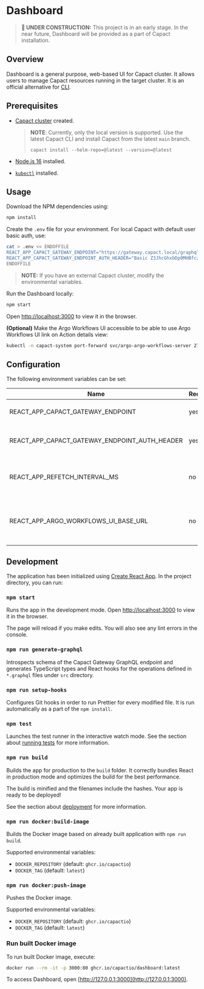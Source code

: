# Dashboard

> **🚧 UNDER CONSTRUCTION:** This project is in an early stage. In the near future, Dashboard will be provided as a part of Capact installation.

## Overview

Dashboard is a general purpose, web-based UI for Capact cluster. It allows users to manage Capact resources running in the target cluster. It is an official alternative for [CLI](https://capact.io/docs/cli/getting-started).

## Prerequisites

- [Capact cluster](https://capact.io/docs/next/installation) created.

  > **NOTE**: Currently, only the local version is supported. Use the latest Capact CLI and install Capact from the latest `main` branch.
  >
  > `capact install --helm-repo=@latest --version=@latest`

- [Node.js 16](https://docs.npmjs.com/downloading-and-installing-node-js-and-npm) installed.
- [`kubectl`](https://kubernetes.io/docs/tasks/tools/install-kubectl/) installed.

## Usage

Download the NPM dependencies using:

```bash
npm install
```

Create the `.env` file for your environment. For local Capact with default user basic auth, use:

```bash
cat > .env << ENDOFFILE
REACT_APP_CAPACT_GATEWAY_ENDPOINT="https://gateway.capact.local/graphql"
REACT_APP_CAPACT_GATEWAY_ENDPOINT_AUTH_HEADER="Basic Z3JhcGhxbDp0MHBfczNjcjN0"
ENDOFFILE
```

> **NOTE:** If you have an external Capact cluster, modify the environmental variables.

Run the Dashboard locally:

```bash
npm start
```

Open [http://localhost:3000](http://localhost:3000) to view it in the browser.

**(Optional)** Make the Argo Workflows UI accessible to be able to use Argo Workflows UI link on Action details view:

```bash
kubectl -n capact-system port-forward svc/argo-argo-workflows-server 2746
```

## Configuration

The following environment variables can be set:

| Name                                          | Required | Default                 | Description                                             |
| --------------------------------------------- | -------- | ----------------------- | ------------------------------------------------------- |
| REACT_APP_CAPACT_GATEWAY_ENDPOINT             | yes      |                         | Capact Gateway endpoint.                                |
| REACT_APP_CAPACT_GATEWAY_ENDPOINT_AUTH_HEADER | yes      |                         | Capact Gateway authorization header.                    |
| REACT_APP_REFETCH_INTERVAL_MS                 | no       | `1000`                  | Re-fetch interval used by React Query to poll new data. |
| REACT_APP_ARGO_WORKFLOWS_UI_BASE_URL          | no       | `http://localhost:2746` | Base URL for Argo Workflows UI used by Capact cluster.  |

## Development

The application has been initialized using [Create React App](https://create-react-app.dev/). In the project directory, you can run:

### `npm start`

Runs the app in the development mode.
Open [http://localhost:3000](http://localhost:3000) to view it in the browser.

The page will reload if you make edits.
You will also see any lint errors in the console.

### `npm run generate-graphql`

Introspects schema of the Capact Gateway GraphQL endpoint and generates TypeScript types and React hooks for the operations defined in `*.graphql` files under `src` directory.

### `npm run setup-hooks`

Configures Git hooks in order to run Prettier for every modified file. It is run automatically as a part of the `npm install`.

### `npm test`

Launches the test runner in the interactive watch mode.
See the section about [running tests](https://facebook.github.io/create-react-app/docs/running-tests) for more information.

### `npm run build`

Builds the app for production to the `build` folder.
It correctly bundles React in production mode and optimizes the build for the best performance.

The build is minified and the filenames include the hashes.
Your app is ready to be deployed!

See the section about [deployment](https://facebook.github.io/create-react-app/docs/deployment) for more information.

### `npm run docker:build-image`

Builds the Docker image based on already built application with `npm run build`.

Supported environmental variables:

- `DOCKER_REPOSITORY` (default: `ghcr.io/capactio`)
- `DOCKER_TAG` (default: `latest`)

### `npm run docker:push-image`

Pushes the Docker image.

Supported environmental variables:

- `DOCKER_REPOSITORY` (default: `ghcr.io/capactio`)
- `DOCKER_TAG` (default: `latest`)

### Run built Docker image

To run built Docker image, execute:

```bash
docker run --rm -it -p 3000:80 ghcr.io/capactio/dashboard:latest
```

To access Dashboard, open [http://127.0.0.1:3000](http://127.0.0.1:3000).

